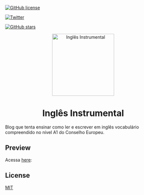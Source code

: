 [![GitHub
license](https://img.shields.io/github/license/jcgsr/jun-InstrumentalEnglish)](https://github.com/jcgsr/jun-InstrumentalEnglish/blob/main/LICENSE)

[![Twitter](https://img.shields.io/twitter/url?style=social)](https://twitter.com/intent/tweet?text=Wow:&url=https%3A%2F%2Fgithub.com%2Fjcgsr%2Fjun-InstrumentalEnglish)

[![GitHub stars](https://img.shields.io/github/stars/jcgsr/jun-InstrumentalEnglish)](https://github.com/jcgsr/jun-InstrumentalEnglish/stargazers)

<p align="center">
  <a href="https://www.inglesinstrumental.blog.br">
    <img alt="Inglês Instrumental" src="https://images.pexels.com/photos/8038906/pexels-photo-8038906.jpeg?auto=compress&cs=tinysrgb&dpr=3&h=750&w=1260" width="200" />
  </a>
</p>
<h1 align="center">
Inglês Instrumental 
</h1>

Blog que tenta ensinar como ler e escrever em inglês vocabulário
compreendido no nível A1 do Conselho Europeu.

## Preview

Acessa [here](https://www.inglesinstrumental.blog.br):

## License

[MIT](https://choosealicense.com/licenses/mit/)
